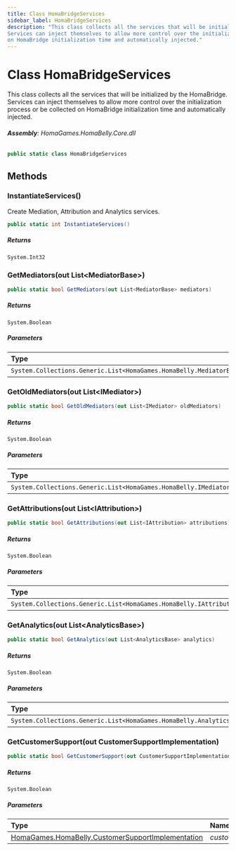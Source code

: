 ```yaml
---
title: Class HomaBridgeServices
sidebar_label: HomaBridgeServices
description: "This class collects all the services that will be initialized by the HomaBridge.
Services can inject themselves to allow more control over the initialization process or be collected
on HomaBridge initialization time and automatically injected."
---
```

# Class HomaBridgeServices
This class collects all the services that will be initialized by the HomaBridge.
Services can inject themselves to allow more control over the initialization process or be collected
on HomaBridge initialization time and automatically injected.

###### **Assembly**: HomaGames.HomaBelly.Core.dll

```csharp title="Declaration"
public static class HomaBridgeServices
```
## Methods
### InstantiateServices()
Create Mediation, Attribution and Analytics services.

```csharp title="Declaration"
public static int InstantiateServices()
```

##### Returns

`System.Int32`
### GetMediators(out List&lt;MediatorBase&gt;)


```csharp title="Declaration"
public static bool GetMediators(out List<MediatorBase> mediators)
```

##### Returns

`System.Boolean`

##### Parameters

| Type | Name |
|:--- |:--- |
| `System.Collections.Generic.List<HomaGames.HomaBelly.MediatorBase>` | *mediators* |

### GetOldMediators(out List&lt;IMediator&gt;)


```csharp title="Declaration"
public static bool GetOldMediators(out List<IMediator> oldMediators)
```

##### Returns

`System.Boolean`

##### Parameters

| Type | Name |
|:--- |:--- |
| `System.Collections.Generic.List<HomaGames.HomaBelly.IMediator>` | *oldMediators* |

### GetAttributions(out List&lt;IAttribution&gt;)


```csharp title="Declaration"
public static bool GetAttributions(out List<IAttribution> attributions)
```

##### Returns

`System.Boolean`

##### Parameters

| Type | Name |
|:--- |:--- |
| `System.Collections.Generic.List<HomaGames.HomaBelly.IAttribution>` | *attributions* |

### GetAnalytics(out List&lt;AnalyticsBase&gt;)


```csharp title="Declaration"
public static bool GetAnalytics(out List<AnalyticsBase> analytics)
```

##### Returns

`System.Boolean`

##### Parameters

| Type | Name |
|:--- |:--- |
| `System.Collections.Generic.List<HomaGames.HomaBelly.AnalyticsBase>` | *analytics* |

### GetCustomerSupport(out CustomerSupportImplementation)


```csharp title="Declaration"
public static bool GetCustomerSupport(out CustomerSupportImplementation customerSupport)
```

##### Returns

`System.Boolean`

##### Parameters

| Type | Name |
|:--- |:--- |
| [HomaGames.HomaBelly.CustomerSupportImplementation](../HomaGames.HomaBelly/CustomerSupportImplementation) | *customerSupport* |

